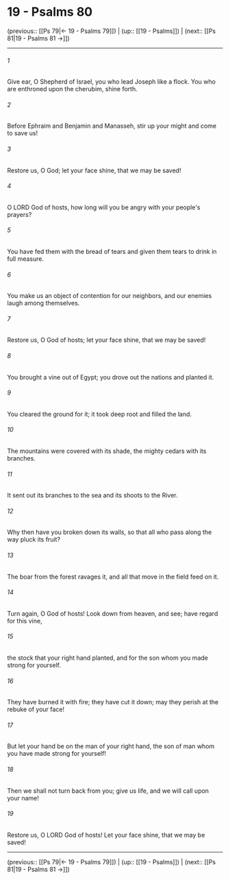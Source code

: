 # 19 - Psalms 80

(previous:: [[Ps 79|← 19 - Psalms 79]]) | (up:: [[19 - Psalms]]) | (next:: [[Ps 81|19 - Psalms 81 →]])

***


###### 1 
Give ear, O Shepherd of Israel, you who lead Joseph like a flock. You who are enthroned upon the cherubim, shine forth. 

###### 2 
Before Ephraim and Benjamin and Manasseh, stir up your might and come to save us! 

###### 3 
Restore us, O God; let your face shine, that we may be saved! 

###### 4 
O LORD God of hosts, how long will you be angry with your people's prayers? 

###### 5 
You have fed them with the bread of tears and given them tears to drink in full measure. 

###### 6 
You make us an object of contention for our neighbors, and our enemies laugh among themselves. 

###### 7 
Restore us, O God of hosts; let your face shine, that we may be saved! 

###### 8 
You brought a vine out of Egypt; you drove out the nations and planted it. 

###### 9 
You cleared the ground for it; it took deep root and filled the land. 

###### 10 
The mountains were covered with its shade, the mighty cedars with its branches. 

###### 11 
It sent out its branches to the sea and its shoots to the River. 

###### 12 
Why then have you broken down its walls, so that all who pass along the way pluck its fruit? 

###### 13 
The boar from the forest ravages it, and all that move in the field feed on it. 

###### 14 
Turn again, O God of hosts! Look down from heaven, and see; have regard for this vine, 

###### 15 
the stock that your right hand planted, and for the son whom you made strong for yourself. 

###### 16 
They have burned it with fire; they have cut it down; may they perish at the rebuke of your face! 

###### 17 
But let your hand be on the man of your right hand, the son of man whom you have made strong for yourself! 

###### 18 
Then we shall not turn back from you; give us life, and we will call upon your name! 

###### 19 
Restore us, O LORD God of hosts! Let your face shine, that we may be saved!

***

(previous:: [[Ps 79|← 19 - Psalms 79]]) | (up:: [[19 - Psalms]]) | (next:: [[Ps 81|19 - Psalms 81 →]])
